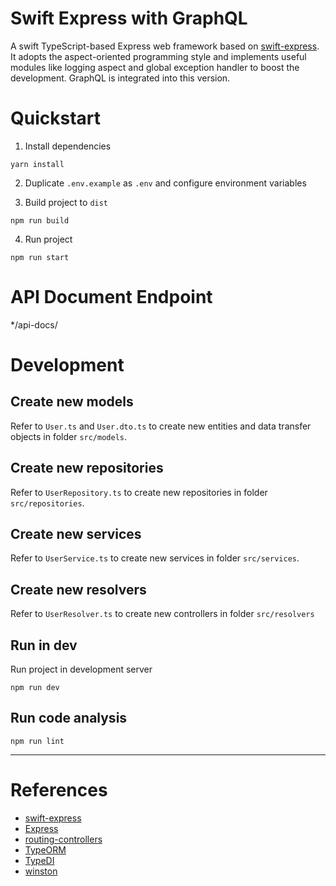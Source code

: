# Swift Express with GraphQL

A swift TypeScript-based Express web framework based on [swift-express](https://github.com/yepengding/swift-express).
It adopts the aspect-oriented programming style and implements useful modules like logging aspect and global exception
handler to boost the development.
GraphQL is integrated into this version.

# Quickstart

1. Install dependencies

```shell
yarn install
```

2. Duplicate `.env.example` as `.env` and configure environment variables

3. Build project to `dist`

```shell
npm run build
```

4. Run project

```shell
npm run start
```

# API Document Endpoint

*/api-docs/

# Development

## Create new models

Refer to `User.ts` and `User.dto.ts` to create new entities and data transfer objects in folder `src/models`.

## Create new repositories

Refer to `UserRepository.ts` to create new repositories in folder `src/repositories`.

## Create new services

Refer to `UserService.ts` to create new services in folder `src/services`.

## Create new resolvers

Refer to `UserResolver.ts` to create new controllers in folder `src/resolvers`

## Run in dev

Run project in development server

```shell
npm run dev
```

## Run code analysis

```shell
npm run lint
```

---

# References

- [swift-express](https://github.com/yepengding/swift-express)
- [Express](https://expressjs.com/)
- [routing-controllers](https://github.com/typestack/routing-controllers)
- [TypeORM](https://typeorm.io/)
- [TypeDI](https://github.com/typestack/typedi)
- [winston](https://github.com/winstonjs/winston)
